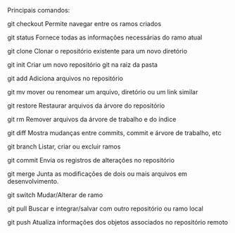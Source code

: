 Principais comandos:


git checkout                     Permite navegar entre os ramos criados

git status                       Fornece todas as informações necessárias do ramo atual

git clone                        Clonar o repositório existente para um novo diretório

git init                         Criar um novo repositório git na raiz da pasta

git add                          Adiciona arquivos no repositório

git mv                           mover ou renomear um arquivo, diretório ou um link similar

git restore                      Restaurar arquivos da árvore do repositório

git rm                           Remover arquivos da árvore de trabalho e do índice

git diff                         Mostra mudanças entre commits, commit e árvore de trabalho, etc

git branch                       Listar, criar ou excluir ramos

git commit                       Envia os registros de alterações no repositório

git merge                        Junta as modificações de dois ou mais arquivos em desenvolvimento.

git switch                       Mudar/Alterar de ramo

git pull                         Buscar e integrar/salvar com outro repositório ou ramo local

git push                         Atualiza informações dos objetos associados no repositório remoto